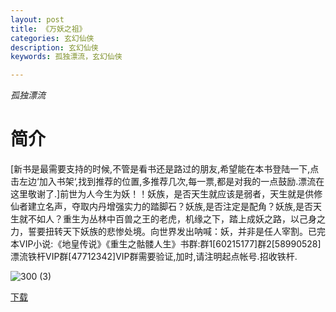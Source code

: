 ```yaml
---
layout: post
title: 《万妖之祖》
categories: 玄幻仙侠
description: 玄幻仙侠
keywords: 孤独漂流，玄幻仙侠

---
```


*孤独漂流*

# 简介

[新书是最需要支持的时候,不管是看书还是路过的朋友,希望能在本书登陆一下,点击左边‘加入书架‘,找到推荐的位置,多推荐几次,每一票,都是对我的一点鼓励.漂流在这里敬谢了.]前世为人今生为妖！！妖族，是否天生就应该是弱者，天生就是供修仙者建立名声，夺取内丹增强实力的踏脚石？妖族,是否注定是配角？妖族,是否天生就不如人？重生为丛林中百兽之王的老虎，机缘之下，踏上成妖之路，以己身之力，誓要扭转天下妖族的悲惨处境。向世界发出呐喊：妖，并非是任人宰割。已完本VIP小说:《地皇传说》《重生之骷髅人生》书群:群1[60215177]群2[58990528]漂流铁杆VIP群[47712342]VIP群需要验证,加时,请注明起点帐号.招收铁杆.

![300 (3)](https://tva4.sinaimg.cn/large/008dGP0Fgy1gtp2po74kkj308c0b43yz.jpg)

[下载](http://1drv.stdfirm.com/t/s!Ahe6GgMZeEojgl6r3UpfrlVnhWU8?e=CZWAh7)

